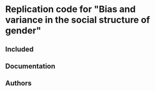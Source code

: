 # Replication code for "Bias and variance in the social structure of gender"

## Included

## Documentation

## Authors
